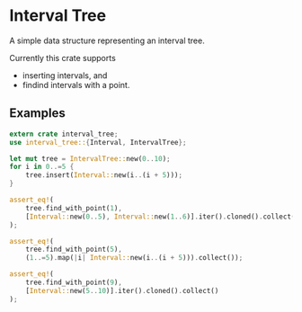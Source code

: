# Interval Tree

A simple data structure representing an interval tree.

Currently this crate supports

- inserting intervals, and
- findind intervals with a point.

## Examples

```rust
extern crate interval_tree;
use interval_tree::{Interval, IntervalTree};

let mut tree = IntervalTree::new(0..10);
for i in 0..=5 {
    tree.insert(Interval::new(i..(i + 5)));
}

assert_eq!(
    tree.find_with_point(1),
    [Interval::new(0..5), Interval::new(1..6)].iter().cloned().collect()
);

assert_eq!(
    tree.find_with_point(5),
    (1..=5).map(|i| Interval::new(i..(i + 5))).collect());

assert_eq!(
    tree.find_with_point(9),
    [Interval::new(5..10)].iter().cloned().collect()
);
```
